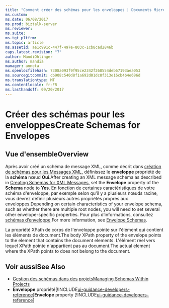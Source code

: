 ```yaml
---
title: "Comment créer des schémas pour les enveloppes | Documents Microsoft"
ms.custom: 
ms.date: 06/08/2017
ms.prod: biztalk-server
ms.reviewer: 
ms.suite: 
ms.tgt_pltfrm: 
ms.topic: article
ms.assetid: ae1c991c-447f-497e-803c-1cb8cad2846b
caps.latest.revision: "7"
author: MandiOhlinger
ms.author: mandia
manager: anneta
ms.openlocfilehash: 7308a093f9f95ce2342f268554deb67193aea053
ms.sourcegitcommit: cb908c540d8f1a692d01dc8f313e16cb4b4e696d
ms.translationtype: MT
ms.contentlocale: fr-FR
ms.lasthandoff: 09/20/2017
---
```

# <a name="create-schemas-for-envelopes"></a><span data-ttu-id="6cf29-102">Créer des schémas pour les enveloppes</span><span class="sxs-lookup"><span data-stu-id="6cf29-102">Create Schemas for Envelopes</span></span>

## <a name="overview"></a><span data-ttu-id="6cf29-103">Vue d'ensemble</span><span class="sxs-lookup"><span data-stu-id="6cf29-103">Overview</span></span>
<span data-ttu-id="6cf29-104">Après avoir créé un schéma de message XML, comme décrit dans [création de schémas pour les Messages XML](../core/how-to-create-schemas-for-xml-messages.md), définissez le **enveloppe** propriété de la **schéma** nœud **Oui**.</span><span class="sxs-lookup"><span data-stu-id="6cf29-104">After creating an XML message schema as described in [Creating Schemas for XML Messages](../core/how-to-create-schemas-for-xml-messages.md), set the **Envelope** property of the **Schema** node to **Yes**.</span></span> <span data-ttu-id="6cf29-105">En fonction de certaines caractéristiques de votre schéma d'enveloppe, par exemple selon qu'il y a plusieurs nœuds racine, vous devrez définir plusieurs autres propriétés propres aux enveloppes.</span><span class="sxs-lookup"><span data-stu-id="6cf29-105">Depending on certain characteristics of your envelope schema, such as whether there are multiple root nodes, you will need to set several other envelope-specific properties.</span></span> <span data-ttu-id="6cf29-106">Pour plus d’informations, consultez [schémas d’enveloppe](../core/envelope-schemas.md).</span><span class="sxs-lookup"><span data-stu-id="6cf29-106">For more information, see [Envelope Schemas](../core/envelope-schemas.md).</span></span>  
  
 <span data-ttu-id="6cf29-107">La propriété XPath de corps de l'enveloppe pointe sur l'élément qui contient les éléments de document.</span><span class="sxs-lookup"><span data-stu-id="6cf29-107">The body XPath property of the envelope points to the element that contains the document elements.</span></span> <span data-ttu-id="6cf29-108">L'élément réel vers lequel XPath pointe n'appartient pas au document.</span><span class="sxs-lookup"><span data-stu-id="6cf29-108">The actual element where the XPath points to does not belong to the document.</span></span>  
  
## <a name="see-also"></a><span data-ttu-id="6cf29-109">Voir aussi</span><span class="sxs-lookup"><span data-stu-id="6cf29-109">See Also</span></span>  
-  [<span data-ttu-id="6cf29-110">Gestion des schémas dans des projets</span><span class="sxs-lookup"><span data-stu-id="6cf29-110">Managing Schemas Within Projects</span></span>](../core/managing-schemas-within-projects.md)
-  <span data-ttu-id="6cf29-111">**Enveloppe** propriété[!INCLUDE[ui-guidance-developers-reference](../includes/ui-guidance-developers-reference.md)]</span><span class="sxs-lookup"><span data-stu-id="6cf29-111">**Envelope** property [!INCLUDE[ui-guidance-developers-reference](../includes/ui-guidance-developers-reference.md)]</span></span>